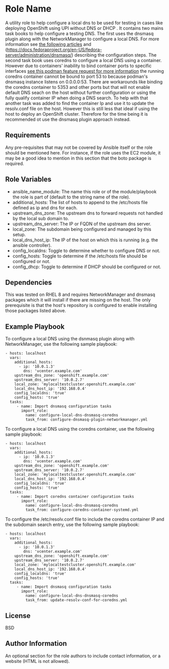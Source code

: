 Role Name
=========

A utility role to help configure a local dns to be used for testing in cases like deploying OpenShift using UPI without DNS or DHCP .
It contains two mains task books to help configure a testing DNS. 
The first uses the dnsmasq plugin along with the NetworkManager to configure a local DNS. For more information see [the following articles](https://fedoramagazine.org/using-the-networkmanagers-dnsmasq-plugin/) and (https://docs.fedoraproject.org/en-US/fedora-server/administration/dnsmasq/) describing the configuration steps.
The second task book uses coredns to configure a local DNS using a container. However due to containers' inability to bind container ports to specific interfaces [see this podman feature request for more information](https://github.com/containers/podman/issues/14425) the running coredns container cannot be bound to port 53 to because podman's dnsmasq instance listens on 0.0.0.0:53. There are workarounds like binding the coredns container to 5353 and other ports but that will not enable default DNS seach on the host without further configuration or using the fully qualify container IP when doing a DNS search. To help with that another task was added to find the container Ip and use it to update the resolv.conf file on the host. However this is still less that ideal if using the host to deploy an OpenShift cluster. Therefore for the time being it is recommended ot use the dnsmasq plugin approach instead. 

Requirements
------------

Any pre-requisites that may not be covered by Ansible itself or the role should be mentioned here. For instance, if the role uses the EC2 module, it may be a good idea to mention in this section that the boto package is required.

Role Variables
--------------

- ansible_name_module: The name this role or of the module/playbook the role is part of (default to the string name of the role).
- additional_hosts: The list of hosts to append to the /etc/hosts file defined as ip and dns for each.
- upstream_dns_zone: The upstream dns to forward requests not handled by the local sub domain to.
- upstream_dns_server: The IP or FQDN of the upstream dns server.
- local_zone: The subdomain being configured and managed by this setup.
- local_dns_host_ip: The IP of the host on which this is running (e.g. the ansible controller).
- config_localdns: Toggle to determine whether to configure DNS or not.
- config_hosts: Toggle to determine if the /etc/hosts file should be configured or not.
- config_dhcp: Toggle to determine if DHCP should be configured or not.


Dependencies
------------

This was tested on RHEL 8 and requires NetworkManager and dnsmasq packages which it will install if there are missing on the host. The only prerequisite is that the host's repository is configured to enable installing those packages listed above.

Example Playbook
----------------

To configure a local DNS using the dsnmasq plugin along with NetworkManager, use the following sample playbook:

    - hosts: localhost
      vars:
        additional_hosts:
          - ip: '10.0.1.3'
            dns: 'vcenter.example.com'
        upstream_dns_zone: 'openshift.example.com'
        upstream_dns_server: '10.0.2.7'
        local_zone: 'mylocaltestcluster.openshift.example.com'
        local_dns_host_ip: '192.168.0.4'  
        config_localdns: 'true'
        config_hosts: 'true'
      tasks:
         - name: Import dnsmasq configuration tasks
           import_role:
             name: configure-local-dns-dnsmasq-coredns
             task_from: configure-dnsmasq-plugin-networkmanager.yml

To configure a local DNS using the coredns container, use the following sample playbook:

    - hosts: localhost
      vars:
        additional_hosts:
          - ip: '10.0.1.3'
            dns: 'vcenter.example.com'
        upstream_dns_zone: 'openshift.example.com'
        upstream_dns_server: '10.0.2.7'
        local_zone: 'mylocaltestcluster.openshift.example.com'
        local_dns_host_ip: '192.168.0.4'  
        config_localdns: 'true'
        config_hosts: 'true'
      tasks:
         - name: Import coredns container configuration tasks
           import_role:
             name: configure-local-dns-dnsmasq-coredns
             task_from: configure-coredns-container-systemd.yml

To configure the /etc/resolv.conf file to include the coredns container IP and the subdomain search entry, use the following sample playbook:

    - hosts: localhost
      vars:
        additional_hosts:
          - ip: '10.0.1.3'
            dns: 'vcenter.example.com'
        upstream_dns_zone: 'openshift.example.com'
        upstream_dns_server: '10.0.2.7'
        local_zone: 'mylocaltestcluster.openshift.example.com'
        local_dns_host_ip: '192.168.0.4'  
        config_localdns: 'true'
        config_hosts: 'true'
      tasks:
         - name: Import dnsmasq configuration tasks
           import_role:
             name: configure-local-dns-dnsmasq-coredns
             task_from: update-resolv-conf-for-coredns.yml


License
-------

BSD

Author Information
------------------

An optional section for the role authors to include contact information, or a website (HTML is not allowed).
